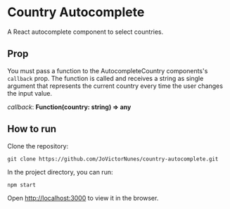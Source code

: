 # Country Autocomplete

A React autocomplete component to select countries.

## Prop

You must pass a function to the AutocompleteCountry components's `callback` prop. The function is called and receives a string as single argument that represents the current country every time the user changes the input value.

*callback*: **Function(country: string) => any**

## How to run

Clone the repository:

`git clone https://github.com/JoVictorNunes/country-autocomplete.git`

In the project directory, you can run:

`npm start`

Open [http://localhost:3000](http://localhost:3000) to view it in the browser.
